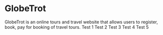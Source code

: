 # GlobeTrot

GlobeTrot is an online tours and travel website that allows users to register, book, pay for booking of travel tours.
Test 1
Test 2
Test 3
Test 4
Test 5
